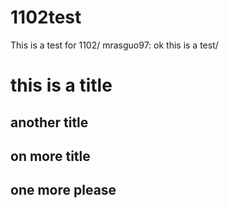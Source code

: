 # 1102test

This is a test for 1102/
mrasguo97: ok this is a test/

# this is a title

## another title


## on more title

## one more please
